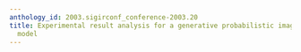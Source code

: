 ```yaml
---
anthology_id: 2003.sigirconf_conference-2003.20
title: Experimental result analysis for a generative probabilistic image retrieval
  model
---
```

